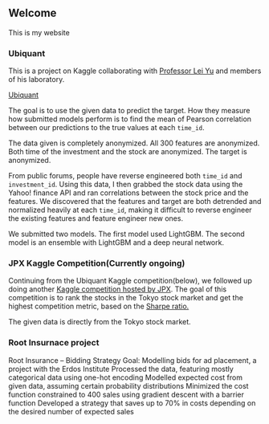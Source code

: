## Welcome

This is my website


### Ubiquant 

This is a project on Kaggle collaborating with [Professor Lei Yu](https://alcoholstudies.rutgers.edu/people/faculty/lei-yu/) and members of his laboratory. 

[Ubiquant](https://www.kaggle.com/competitions/ubiquant-market-prediction)

The goal is to use the given data to predict the target. How they measure how submitted models perform is to find the mean of Pearson correlation between our predictions to the true values at each `time_id`. 

The data given is completely anonymized. All 300 features are anonymized. Both time of the investment and the stock are anonymized. The target is anonymized. 

From public forums, people have reverse engineered both `time_id` and `investment_id`. Using this data, I then grabbed the stock data using the Yahoo! finance API and ran correlations between the stock price and the features. We discovered that the features and target are both detrended and normalized heavily at each `time_id`, making it difficult to reverse engineer the existing features and feature engineer new ones.

We submitted two models. The first model used LightGBM. The second model is an ensemble with LightGBM and a deep neural network.

### JPX Kaggle Competition(Currently ongoing)

Continuing from the Ubiquant Kaggle competition(below), we followed up doing another [Kaggle competition hosted by JPX](https://www.kaggle.com/competitions/jpx-tokyo-stock-exchange-prediction). The goal of this competition is to rank the stocks in the Tokyo stock market and get the highest competition metric, based on the [Sharpe ratio.](https://en.wikipedia.org/wiki/Sharpe_ratio)

The given data is directly from the Tokyo stock market. 


### Root Insurnace project

Root Insurance – Bidding Strategy
Goal: Modelling bids for ad placement, a project with the Erdos Institute
Processed the data, featuring mostly categorical data using one-hot encoding
Modelled expected cost from given data, assuming certain probability distributions
Minimized the cost function constrained to 400 sales using gradient descent with a barrier function
Developed a strategy that saves up to 70% in costs depending on the desired number of expected sales
